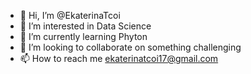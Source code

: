- 👋 Hi, I’m @EkaterinaTcoi
- 👀 I’m interested in Data Science 
- 🌱 I’m currently learning Phyton 
- 💞️ I’m looking to collaborate on something challenging
- 📫 How to reach me ekaterinatcoi17@gmail.com 

<!---
EkaterinaTcoi/EkaterinaTcoi is a ✨ special ✨ repository because its `README.md` (this file) appears on your GitHub profile.
You can click the Preview link to take a look at your changes.
--->
